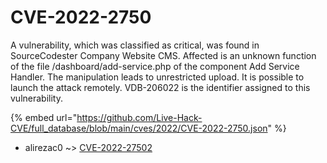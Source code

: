 # CVE-2022-2750

A vulnerability, which was classified as critical, was found in SourceCodester Company Website CMS. Affected is an unknown function of the file /dashboard/add-service.php of the component Add Service Handler. The manipulation leads to unrestricted upload. It is possible to launch the attack remotely. VDB-206022 is the identifier assigned to this vulnerability.

{% embed url="https://github.com/Live-Hack-CVE/full_database/blob/main/cves/2022/CVE-2022-2750.json" %}


* alirezac0 ~> [CVE-2022-27502](https://www.alice-snow.ru/2022/database/cve-2022-2750/cve-2022-27502-alirezac0)